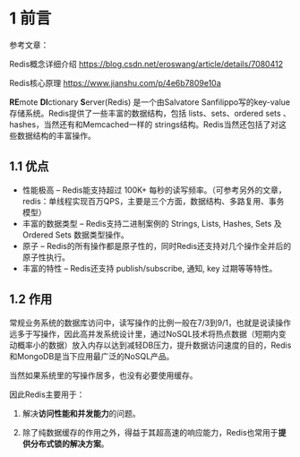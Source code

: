 # 1 前言
参考文章：

Redis概念详细介绍    https://blog.csdn.net/eroswang/article/details/7080412

Redis核心原理       https://www.jianshu.com/p/4e6b7809e10a


**RE**mote **DI**ctionary **S**erver(Redis) 是一个由Salvatore Sanfilippo写的key-value存储系统。Redis提供了一些丰富的数据结构，包括 lists、sets、ordered sets 、hashes，当然还有和Memcached一样的 strings结构。Redis当然还包括了对这些数据结构的丰富操作。

## 1.1 优点

* 性能极高 – Redis能支持超过 100K+ 每秒的读写频率。（可参考另外的文章，redis：单线程实现百万QPS，主要是三个方面，数据结构、多路复用、事务模型）
* 丰富的数据类型 – Redis支持二进制案例的 Strings, Lists, Hashes, Sets 及 Ordered Sets 数据类型操作。
* 原子 – Redis的所有操作都是原子性的，同时Redis还支持对几个操作全并后的原子性执行。
* 丰富的特性 – Redis还支持 publish/subscribe, 通知, key 过期等等特性。


## 1.2 作用

常规业务系统的数据库访问中，读写操作的比例一般在7/3到9/1，也就是说读操作远多于写操作，因此高并发系统设计里，通过NoSQL技术将热点数据（短期内变动概率小的数据）放入内存以达到减轻DB压力，提升数据访问速度的目的，Redis和MongoDB是当下应用最广泛的NoSQL产品。

当然如果系统里的写操作居多，也没有必要使用缓存。

因此Redis主要用于：

1. 解决**访问性能和并发能力**的问题。

2. 除了纯数据缓存的作用之外，得益于其超高速的响应能力，Redis也常用于**提供分布式锁的解决方案**。

